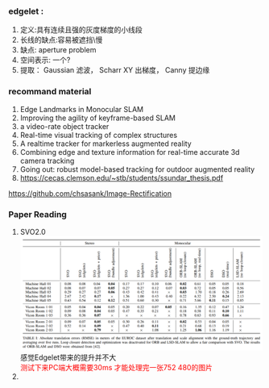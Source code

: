 <!--
 * @Author: Liu Weilong
 * @Date: 2021-03-05 16:31:51
 * @LastEditors: Liu Weilong 
 * @LastEditTime: 2021-03-08 15:43:21
 * @FilePath: /3rd-test-learning/38. line_feature/edgelet/doc.md
 * @Description: 
-->
### edgelet :
1. 定义:具有连续且强的灰度梯度的小线段<br>
2. 长线的缺点:容易被遮挡\慢<br>
3. 缺点: aperture problem
4. 空间表示: 一个?
5. 提取： Gaussian 滤波， Scharr XY 出梯度， Canny 提边缘

### recommand material
1.  Edge Landmarks in Monocular SLAM
2.  Improving the agility of keyframe-based SLAM
3.  a video-rate object tracker
4.  Real-time visual tracking of complex structures
5.  A realtime tracker for markerless augmented reality
6.  Combining edge and texture information for real-time accurate 3d camera tracking
7.  Going out: robust model-based tracking for outdoor augmented reality
8. https://cecas.clemson.edu/~stb/students/ssundar_thesis.pdf

https://github.com/chsasank/Image-Rectification


### Paper Reading 
1. SVO2.0
   ![](./pic/1.png)
   感觉Edgelet带来的提升并不大<br>
   <font color = "Red"> 测试下来PC端大概需要30ms 才能处理完一张752 480的图片</font>
2. 
